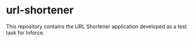 # url-shortener
This repository contains the URL Shortener application developed as a test task for Inforce.
